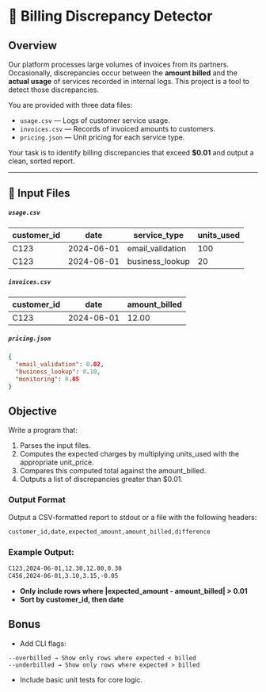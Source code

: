 # 🧾 Billing Discrepancy Detector

## Overview

Our platform processes large volumes of invoices from its partners. Occasionally, discrepancies occur between the **amount billed** and the **actual usage** of services recorded in internal logs. This project is a tool to detect those discrepancies.

You are provided with three data files:

- `usage.csv` — Logs of customer service usage.
- `invoices.csv` — Records of invoiced amounts to customers.
- `pricing.json` — Unit pricing for each service type.

Your task is to identify billing discrepancies that exceed **$0.01** and output a clean, sorted report.

---

## 📂 Input Files

##### `usage.csv`
| customer_id | date       | service_type      | units_used |
|-------------|------------|-------------------|-------------|
| C123        | 2024-06-01 | email_validation  | 100         |
| C123        | 2024-06-01 | business_lookup   | 20          |

##### `invoices.csv`
| customer_id | date       | amount_billed |
|-------------|------------|----------------|
| C123        | 2024-06-01 | 12.00          |

##### `pricing.json`
```json
{
  "email_validation": 0.02,
  "business_lookup": 0.10,
  "monitoring": 0.05
}
```


## Objective

Write a program that:
1. Parses the input files.
2. Computes the expected charges by multiplying units_used with the appropriate unit_price.
3. Compares this computed total against the amount_billed.
4. Outputs a list of discrepancies greater than $0.01.

### Output Format
Output a CSV-formatted report to stdout or a file with the following headers:

```bash
customer_id,date,expected_amount,amount_billed,difference
```

### Example Output:
```bash
C123,2024-06-01,12.30,12.00,0.30
C456,2024-06-01,3.10,3.15,-0.05
```

* **Only include rows where |expected_amount - amount_billed| > 0.01**
* **Sort by customer_id, then date**


## Bonus
- Add CLI flags:
```
--overbilled → Show only rows where expected < billed
--underbilled → Show only rows where expected > billed
```
- Include basic unit tests for core logic.
